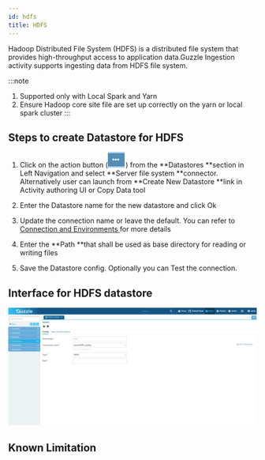 ```yaml
---
id: hdfs
title: HDFS
---
```


Hadoop Distributed File System (HDFS) is a distributed file system that provides high-throughput access to application data.Guzzle Ingestion activity supports ingesting data from HDFS file system. 

:::note
1. Supported only with Local Spark and Yarn
2. Ensure Hadoop core site file are set up correctly on the yarn or local spark cluster
:::

## Steps to create Datastore  for HDFS

1. Click on the action button (![image alt text](/img/docs/how-to-guides/datastores/action_button.png)) from the **Datastores **section in Left Navigation and select **Server file system **connector. Alternatively user can launch from **Create New Datastore **link in Activity authoring UI or Copy Data tool

2. Enter the Datastore name for the new datastore and click Ok

3. Update the connection name or leave the default. You can refer to [Connection and Environments ](http://http) for more details

4. Enter the **Path **that shall be used as base directory for reading or writing files 

5. Save the Datastore config. Optionally you can Test the connection. 

## Interface for HDFS datastore

![image alt text](/img/docs/how-to-guides/datastores/HDFS_1.jpg)

## Known Limitation